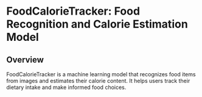 # FoodCalorieTracker: Food Recognition and Calorie Estimation Model
## Overview
FoodCalorieTracker is a machine learning model that recognizes food items from images and estimates their calorie content. It helps users track their dietary intake and make informed food choices.

